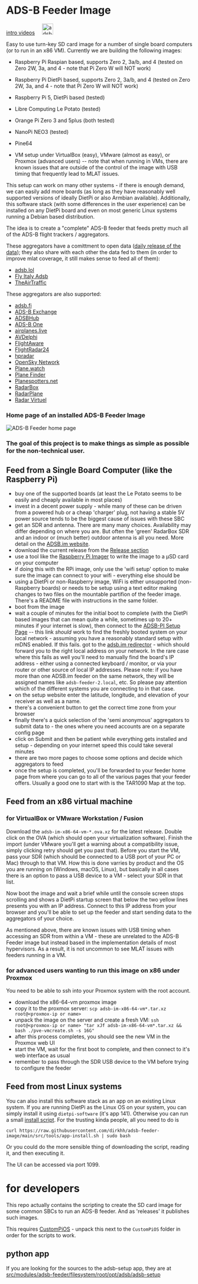 # ADS-B Feeder Image

<a href="https://www.youtube.com/@adsb">intro videos</a> &nbsp;&nbsp;&nbsp;
<a href="https://adsb.im/home"><img src="https://adsb.im/static/images/adsb.im.logo.png" height="30" alt="adsb.im homepage"></a>

Easy to use turn-key SD card image for a number of single board computers (or to run in an x86 VM).
Currently we are building the following images:
- Raspberry Pi Raspian based, supports Zero 2, 3a/b, and 4 (tested on Zero 2W, 3a, and 4 - note that Pi Zero W will NOT work)
- Raspberry Pi DietPi based, supports Zero 2, 3a/b, and 4 (tested on Zero 2W, 3a, and 4 - note that Pi Zero W will NOT work)
- Raspberry Pi 5, DietPi based (tested)
- Libre Computing Le Potato (tested)
- Orange Pi Zero 3 and 5plus (both tested)
- NanoPi NEO3 (tested)
- Pine64

- VM setup under VirtualBox (easy), VMware (almost as easy), or Proxmox (advanced users) -- note that when running in VMs, there are known issues that are outside of the control of the image with USB timing that frequently lead to MLAT issues.

This setup can work on many other systems - if there is enough demand, we can easily add more boards (as long as they have reasonably well supported versions of ideally DietPi or also Armbian available).
Additionally, this software stack (with some differences in the user experience) can be installed on any DietPi board and even on most generic Linux systems running a Debian based distribution.

The idea is to create a "complete" ADS-B feeder that feeds pretty much all of the ADS-B flight trackers / aggregators.

These aggregators have a comittment to open data ([daily release of the data](https://github.com/adsblol/globe_history)); they also share with each other the data fed to them (in order to improve mlat coverage, it still makes sense to feed all of them):
- [adsb.lol](https://adsb.lol)
- [Fly Italy Adsb](https://flyitalyadsb.com)
- [TheAirTraffic](http://theairtraffic.com)

These aggregators are also supported:
- [adsb.fi](https://adsb.fi)
- [ADS-B Exchange](https://adsbexchange.com)
- [ADSBHub](https://adsbhub.org)
- [ADS-B One](https://adsb.one)
- [airplanes.live](https://airplanes.live)
- [AVDelphi](https://www.avdelphi.com)
- [FlightAware](https://flightaware.com)
- [FlightRadar24](https://www.flightradar24.com)
- [hpradar](https://skylink.hpradar.com/)
- [OpenSky Network](https://opensky-network.org)
- [Plane.watch](https://plane.watch)
- [Plane Finder](https://planefinder.net)
- [Planespotters.net](http://planespotters.net)
- [RadarBox](https://www.radarbox.com)
- [RadarPlane](https://radarplane.com/)
- [Radar Virtuel](https://www.radarvirtuel.com)

### Home page of an installed ADS-B Feeder Image

![ADS-B Feeder home page](/../screenshots/screenshots/ADSB-im-v0.16.0.png "Feeder Home Page")

### The goal of this project is to make things as simple as possible for the non-technical user.

## Feed from a Single Board Computer (like the Raspberry Pi)
- buy one of the supported boards (at least the Le Potato seems to be easily and cheaply available in most places)
- invest in a decent power supply - while many of these can be driven from a powered hub or a cheap 'charger' plug, not having a stable 5V power
source tends to be the biggest cause of issues with these SBC
- get an SDR and antenna. There are many many choices. Availability may differ depending on where you are. But often the 'green' RadarBox SDR and
an indoor or (much better) outdoor antenna is all you need. More detail on the [ADSB.im website](https://adsb.im/supported).
- download the current release from the [Release section](https://github.com/dirkhh/adsb-feeder-image/releases/latest)
- use a tool like the [Raspberry Pi Imager](https://github.com/raspberrypi/rpi-imager/releases) to write the image to a µSD card on your computer
- if doing this with the RPi image, only use the 'wifi setup' option to make sure the image can connect to your wifi - everything else should be
- using a DietPi or non-Raspberry image, WiFi is either unsupported (non-Raspberry boards) or needs to be setup using a text editor making changes to two files on the mountable partifion of the feeder image. There's a README file with instructions in the same folder.
- boot from the image
- wait a couple of minutes for the initial boot to complete (with the DietPi based images that can mean quite a while, sometimes up to 20+ minutes if your internet is slow), then connect to the [ADSB-PI Setup Page](http://adsb-feeder.local) -- this link _should_ work to find the freshly booted system on your local network - assuming you have a reasonably standard setup with mDNS enabled. If this fails. got to the [adsb.im redirector](http://my.adsb.im) - which should forward you to the right local address on your network. In the rare case where this fails as well you'll need to manually find the board's IP address - either using a connected keyboard / monitor, or via your router or other source of local IP addresses.
Please note: if you have more than one ADSB.im feeder on the same network, they will be assigned names like `adsb-feeder-2.local`, etc. So please pay attention which of the different systems you are connecting to in that case.
- on the setup website enter the latitude, longitude, and elevation of your receiver as well as a name.
- there's a convenient button to get the correct time zone from your browser
- finally there's a quick selection of the 'semi anonymous' aggregators to submit data to - the ones where you need accounts are on a separate config page
- click on Submit and then be patient while everything gets installed and setup - depending on your internet speed this could take several minutes
- there are two more pages to choose some options and decide which aggregators to feed
- once the setup is completed, you'll be forwarded to your feeder home page from where you can go to all of the various pages that your feeder offers. Usually a good one to start with is the TAR1090 Map at the top.

## Feed from an x86 virtual machine

### for VirtualBox or VMware Workstation / Fusion

Download the `adsb-im-x86-64-vm-*.ova.xz` for the latest release. Double click on the OVA (which should open your virtualization software). Finish the import (under VMware you'll get a warning about a compatibility issue, simply clicking retry should get you past that). Before you start the VM, pass your SDR (which should be connected to a USB port of your PC or Mac) through to that VM. How this is done varries by product and the OS you are running on (Windows, macOS, Linux), but basically in all cases there is an option to pass a USB device to a VM - select your SDR in that list.

Now boot the image and wait a brief while until the console screen stops scrolling and shows a DietPi startup screen that below the two yellow lines presents you with an IP address. Connect to this IP address from your browser and you'll be able to set up the feeder and start sending data to the aggregators of your choice.

As mentioned above, there are known issues with USB timing when accessing an SDR from within a VM - these are unrelated to the ADS-B Feeder image but instead based in the implementation details of most hypervisors. As a result, it is not uncommon to see MLAT issues with feeders running in a VM.

### for advanced users wanting to run this image on x86 under Proxmox

You need to be able to ssh into your Proxmox system with the root account.
- download the x86-64-vm proxmox image
- copy it to the proxmox server: `scp adsb-im-x86-64-vm*.tar.xz root@<proxmox-ip or name>`
- unpack the image on the server and create a fresh VM: `ssh root@<proxmox-ip or name> "tar xJf adsb-im-x86-64-vm*.tar.xz && bash ./pve-vmcreate.sh -s 16G"`
- after this process completes, you should see the new VM in the Proxmox web UI
- start the VM, wait for the first boot to complete, and then connect to it's web interface as usual
- remember to pass through the SDR USB device to the VM before trying to configure the feeder


## Feed from most Linux systems

You can also install this software stack as an app on an existing Linux system. If you are running DietPi as the Linux OS on your system, you can simply install it using `dietpi-software` (it's app 141). Otherwise you can run a small [install script](https://raw.githubusercontent.com/dirkhh/adsb-feeder-image/main/src/tools/app-install.sh). For the trusting kinda people, all you need to do is
```
curl https://raw.githubusercontent.com/dirkhh/adsb-feeder-image/main/src/tools/app-install.sh | sudo bash
```
Or you could do the more sensible thing of downloading the script, reading it, and then executing it.

The UI can be accessed via port 1099.

# for developers

This repo actually contains the scripting to create the SD card image for some common SBCs to run an ADS-B feeder. And as 'releases' it publishes such images.

This requires [CustomPiOS](https://github.com/guysoft/CustomPiOS) - unpack this next to the `CustomPiOS` folder in order for the scripts to work.

## python app

If you are looking for the sources to the adsb-setup app, they are at [src/modules/adsb-feeder/filesystem/root/opt/adsb/adsb-setup](https://github.com/dirkhh/adsb-feeder-image/tree/master/src/modules/adsb-feeder/filesystem/root/opt/adsb/adsb-setup)
